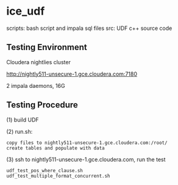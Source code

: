 # ice_udf

scripts: bash script and impala sql files
src: UDF c++ source code

## Testing Environment
Cloudera nightlies cluster

http://nightly511-unsecure-1.gce.cloudera.com:7180

2 impala daemons, 16G

## Testing Procedure
(1) build UDF

(2) run.sh: 
    
    copy files to nightly511-unsecure-1.gce.cloudera.com:/root/
    create tables and populate with data
    
(3) ssh to nightly511-unsecure-1.gce.cloudera.com, run the test
    
    udf_test_pos_where_clause.sh
    udf_test_multiple_format_concurrent.sh
